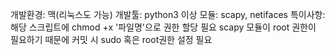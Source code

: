 개발환경: 맥(리눅스도 가능)
개발툴: python3 이상
모듈: scapy, netifaces
특이사항: 해당 스크립트에 chmod +x '파일명'으로 권한 할당 필요
              scapy 모듈이 root 권한이 필요하기 때문에 커밋 시 sudo 혹은 root권한 설정 필요

